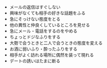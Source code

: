 - メールの返信はすぐしない
- 興味がなくても相手の好きな話題をふる
- 急にそっけない態度をとる
- 他の異性と仲良くしているところを見せる
- 急にメール・電話をするのをやめる
- ちょっとドジなふりをする
- 大勢で会うときと二人で会うときの態度を変える
- お酒に弱いふり・酔ったふりをする
- 相手がよく訪れる場所に偶然を装って現れる
- デートの誘いはたまに断る 


